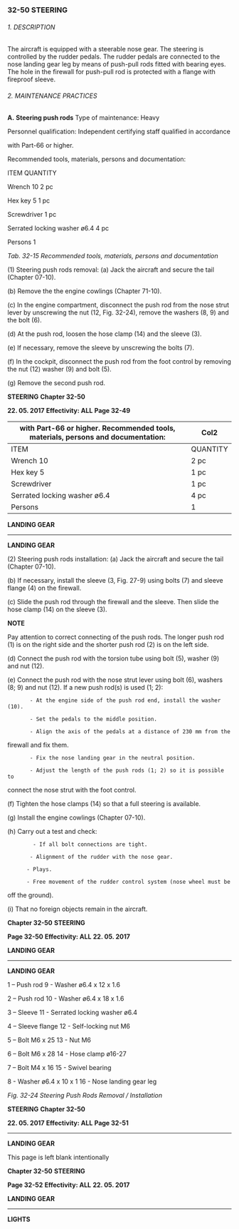 ### 32-50 STEERING

###### 1. DESCRIPTION
The aircraft is equipped with a steerable nose gear. The steering is controlled by the
rudder pedals.
The rudder pedals are connected to the nose landing gear leg by means of push-pull
rods fitted with bearing eyes. The hole in the firewall for push-pull rod is protected
with a flange with fireproof sleeve.

###### 2. MAINTENANCE PRACTICES

**A.** **Steering push rods**
Type of maintenance: Heavy

Personnel qualification: Independent certifying staff qualified in accordance

with Part-66 or higher.

Recommended tools, materials, persons and documentation:

ITEM QUANTITY

Wrench 10 2 pc

Hex key 5 1 pc

Screwdriver 1 pc

Serrated locking washer ø6.4 4 pc

Persons 1

_Tab. 32-15 Recommended tools, materials, persons and documentation_

(1) Steering push rods removal:
(a) Jack the aircraft and secure the tail (Chapter 07-10).

(b) Remove the the engine cowlings (Chapter 71-10).

(c) In the engine compartment, disconnect the push rod from the nose
strut lever by unscrewing the nut (12, Fig. 32-24), remove the
washers (8, 9) and the bolt (6).

(d) At the push rod, loosen the hose clamp (14) and the sleeve (3).

(e) If necessary, remove the sleeve by unscrewing the bolts (7).

(f) In the cockpit, disconnect the push rod from the foot control by
removing the nut (12) washer (9) and bolt (5).

(g) Remove the second push rod.

**STEERING** **Chapter 32-50**

**22. 05. 2017** **Effectivity: ALL** **Page 32-49**

|with Part-66 or higher. Recommended tools, materials, persons and documentation:|Col2|
|---|---|
|ITEM|QUANTITY|
|Wrench 10|2 pc|
|Hex key 5|1 pc|
|Screwdriver|1 pc|
|Serrated locking washer ø6.4|4 pc|
|Persons|1|


**LANDING GEAR**


-----

**LANDING GEAR**

(2) Steering push rods installation:
(a) Jack the aircraft and secure the tail (Chapter 07-10).

(b) If necessary, install the sleeve (3, Fig. 27-9) using bolts (7) and
sleeve flange (4) on the firewall.

(c) Slide the push rod through the firewall and the sleeve. Then slide the
hose clamp (14) on the sleeve (3).

**NOTE**

Pay attention to correct connecting of the push rods. The longer
push rod (1) is on the right side and the shorter push rod (2) is
on the left side.

(d) Connect the push rod with the torsion tube using bolt (5), washer (9)
and nut (12).

(e) Connect the push rod with the nose strut lever using bolt (6),
washers (8; 9) and nut (12).
If a new push rod(s) is used (1; 2):

           - At the engine side of the push rod end, install the washer (10).

           - Set the pedals to the middle position.

           - Align the axis of the pedals at a distance of 230 mm from the

firewall and fix them.

           - Fix the nose landing gear in the neutral position.

           - Adjust the length of the push rods (1; 2) so it is possible to

connect the nose strut with the foot control.

(f) Tighten the hose clamps (14) so that a full steering is available.

(g) Install the engine cowlings (Chapter 07-10).

(h) Carry out a test and check:

            - If all bolt connections are tight.

           - Alignment of the rudder with the nose gear.

          - Plays.

          - Free movement of the rudder control system (nose wheel must be

off the ground).

(i) That no foreign objects remain in the aircraft.

**Chapter 32-50** **STEERING**

**Page 32-50** **Effectivity: ALL** **22. 05. 2017**


**LANDING GEAR**


-----

**LANDING GEAR**

1 – Push rod 9 - Washer ø6.4 x 12 x 1.6

2 – Push rod 10 - Washer ø6.4 x 18 x 1.6

3 – Sleeve 11 - Serrated locking washer ø6.4

4 – Sleeve flange 12 - Self-locking nut M6

5 – Bolt M6 x 25 13 - Nut M6

6 – Bolt M6 x 28 14 - Hose clamp ø16-27

7 – Bolt M4 x 16 15 - Swivel bearing

8 - Washer ø6.4 x 10 x 1 16 - Nose landing gear leg

_Fig. 32-24 Steering Push Rods Removal / Installation_

**STEERING** **Chapter 32-50**

**22. 05. 2017** **Effectivity: ALL** **Page 32-51**


-----

**LANDING GEAR**

This page is left blank intentionally

**Chapter 32-50** **STEERING**

**Page 32-52** **Effectivity: ALL** **22. 05. 2017**


**LANDING GEAR**


-----

**LIGHTS**


